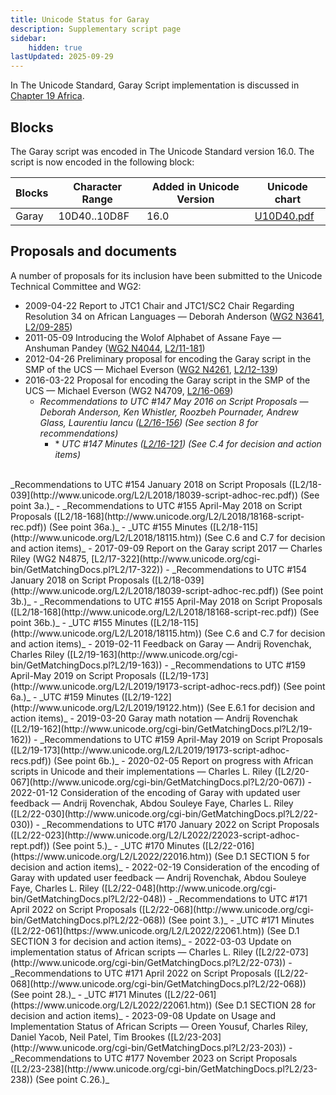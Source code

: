 ```yaml
---
title: Unicode Status for Garay
description: Supplementary script page
sidebar:
    hidden: true
lastUpdated: 2025-09-29
---
```


In The Unicode Standard, Garay Script implementation is discussed in [Chapter 19 Africa](https://www.unicode.org/versions/latest/core-spec/chapter-19/#G746355).

## Blocks

The Garay script was encoded in The Unicode Standard version 16.0. The script is now encoded in the following block:

| Blocks | Character Range | Added in Unicode Version | Unicode chart |
| ------ | --------------- | ------------------------ | ------------- |
| Garay | 10D40..10D8F | 16.0 | [U10D40.pdf](http://www.unicode.org/charts/PDF/U10D40.pdf) |

## Proposals and documents

A number of proposals for its inclusion have been submitted to the Unicode Technical Committee and WG2:
- 2009-04-22 Report to JTC1 Chair and JTC1/SC2 Chair Regarding Resolution 34 on African Languages — Deborah Anderson ([WG2 N3641](https://www.unicode.org/wg2/docs/n3641.pdf), [L2/09-285](http://www.unicode.org/cgi-bin/GetMatchingDocs.pl?L2/09-285))
- 2011-05-09 Introducing the Wolof Alphabet of Assane Faye — Anshuman Pandey ([WG2 N4044](https://www.unicode.org/wg2/docs/n4044.pdf), [L2/11-181](http://www.unicode.org/cgi-bin/GetMatchingDocs.pl?L2/11-181))
- 2012-04-26 Preliminary proposal for encoding the Garay script in the SMP of the UCS — Michael Everson ([WG2 N4261](https://www.unicode.org/wg2/docs/n4261.pdf), [L2/12-139](http://www.unicode.org/cgi-bin/GetMatchingDocs.pl?L2/12-139))
- 2016-03-22 Proposal for encoding the Garay script in the SMP of the UCS — Michael Everson (WG2 N4709, [L2/16-069](http://www.unicode.org/cgi-bin/GetMatchingDocs.pl?L2/16-069))
  - _Recommendations to UTC #147 May 2016 on Script Proposals — Deborah Anderson, Ken Whistler, Roozbeh Pournader, Andrew Glass, Laurentiu Iancu ([L2/16-156](http://www.unicode.org/cgi-bin/GetMatchingDocs.pl?L2/16-156)) (See section 8 for recommendations)_
    - *&nbsp;_UTC #147 Minutes ([L2/16-121](http://www.unicode.org/cgi-bin/GetMatchingDocs.pl?L2/16-121)) (See C.4 for decision and action items)_<br />
<br />
_Recommendations to UTC #154 January 2018 on Script Proposals ([L2/18-039](http://www.unicode.org/L2/L2018/18039-script-adhoc-rec.pdf)) (See point 3a.)_
  - _Recommendations to UTC #155 April-May 2018 on Script Proposals ([L2/18-168](http://www.unicode.org/L2/L2018/18168-script-rec.pdf)) (See point 36a.)_
  - _UTC #155 Minutes ([L2/18-115](http://www.unicode.org/L2/L2018/18115.htm)) (See C.6 and C.7 for decision and action items)_
- 2017-09-09 Report on the Garay script 2017 — Charles Riley (WG2 N4875, [L2/17-322](http://www.unicode.org/cgi-bin/GetMatchingDocs.pl?L2/17-322))
  - _Recommendations to UTC #154 January 2018 on Script Proposals ([L2/18-039](http://www.unicode.org/L2/L2018/18039-script-adhoc-rec.pdf)) (See point 3b.)_
  - _Recommendations to UTC #155 April-May 2018 on Script Proposals ([L2/18-168](http://www.unicode.org/L2/L2018/18168-script-rec.pdf)) (See point 36b.)_
  - _UTC #155 Minutes ([L2/18-115](http://www.unicode.org/L2/L2018/18115.htm)) (See C.6 and C.7 for decision and action items)_
- 2019-02-11 Feedback on Garay — Andrij Rovenchak, Charles Riley ([L2/19-163](http://www.unicode.org/cgi-bin/GetMatchingDocs.pl?L2/19-163))
  - _Recommendations to UTC #159 April-May 2019 on Script Proposals ([L2/19-173](http://www.unicode.org/L2/L2019/19173-script-adhoc-recs.pdf)) (See point 6a.)_
  - _UTC #159 Minutes ([L2/19-122](http://www.unicode.org/L2/L2019/19122.htm)) (See E.6.1 for decision and action items)_
- 2019-03-20 Garay math notation — Andrij Rovenchak ([L2/19-162](http://www.unicode.org/cgi-bin/GetMatchingDocs.pl?L2/19-162))
  - _Recommendations to UTC #159 April-May 2019 on Script Proposals ([L2/19-173](http://www.unicode.org/L2/L2019/19173-script-adhoc-recs.pdf)) (See point 6b.)_
- 2020-02-05 Report on progress with African scripts in Unicode and their implementations — Charles L. Riley ([L2/20-067](http://www.unicode.org/cgi-bin/GetMatchingDocs.pl?L2/20-067))
- 2022-01-12 Consideration of the encoding of Garay with updated user feedback — Andrij Rovenchak, Abdou Souleye Faye, Charles L. Riley ([L2/22-030](http://www.unicode.org/cgi-bin/GetMatchingDocs.pl?L2/22-030))
  - _Recommendations to UTC #170 January 2022 on Script Proposals ([L2/22-023](http://www.unicode.org/L2/L2022/22023-script-adhoc-rept.pdf)) (See point 5.)_
  - _UTC #170 Minutes ([L2/22-016](https://www.unicode.org/L2/L2022/22016.htm)) (See D.1 SECTION 5 for decision and action items)_
- 2022-02-19 Consideration of the encoding of Garay with updated user feedback — Andrij Rovenchak, Abdou Souleye Faye, Charles L. Riley ([L2/22-048](http://www.unicode.org/cgi-bin/GetMatchingDocs.pl?L2/22-048))
  - _Recommendations to UTC #171 April 2022 on Script Proposals ([L2/22-068](http://www.unicode.org/cgi-bin/GetMatchingDocs.pl?L2/22-068)) (See point 3.)_
  - _UTC #171 Minutes ([L2/22-061](https://www.unicode.org/L2/L2022/22061.htm)) (See D.1 SECTION 3 for decision and action items)_
- 2022-03-03 Update on implementation status of African scripts — Charles L. Riley     ([L2/22-073](http://www.unicode.org/cgi-bin/GetMatchingDocs.pl?L2/22-073))
  - _Recommendations to UTC #171 April 2022 on Script Proposals ([L2/22-068](http://www.unicode.org/cgi-bin/GetMatchingDocs.pl?L2/22-068)) (See point 28.)_
  - _UTC #171 Minutes ([L2/22-061](https://www.unicode.org/L2/L2022/22061.htm)) (See D.1 SECTION 28 for decision and action items)_
- 2023-09-08 Update on Usage and Implementation Status of African Scripts — Oreen Yousuf, Charles Riley, Daniel Yacob, Neil Patel, Tim Brookes ([L2/23-203](http://www.unicode.org/cgi-bin/GetMatchingDocs.pl?L2/23-203))
  - _Recommendations to UTC #177 November 2023 on Script Proposals ([L2/23-238](http://www.unicode.org/cgi-bin/GetMatchingDocs.pl?L2/23-238)) (See point C.26.)_
